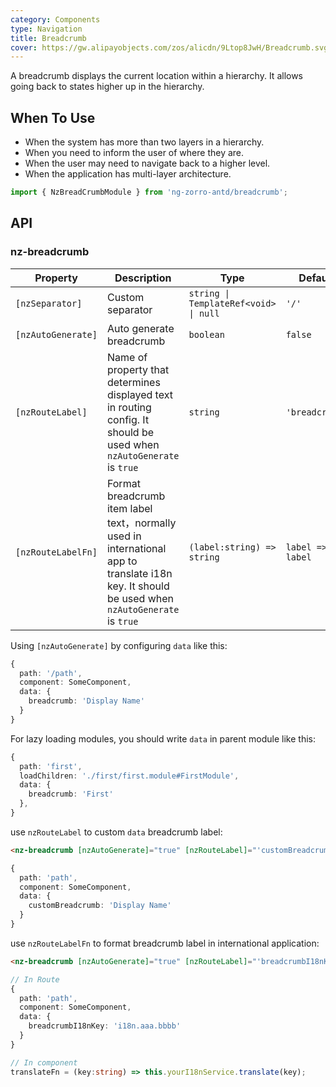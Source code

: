 ```yaml
---
category: Components
type: Navigation
title: Breadcrumb
cover: https://gw.alipayobjects.com/zos/alicdn/9Ltop8JwH/Breadcrumb.svg
---
```


A breadcrumb displays the current location within a hierarchy. It allows going back to states higher up in the hierarchy.

## When To Use

- When the system has more than two layers in a hierarchy.
- When you need to inform the user of where they are.
- When the user may need to navigate back to a higher level.
- When the application has multi-layer architecture.

```ts
import { NzBreadCrumbModule } from 'ng-zorro-antd/breadcrumb';
```

## API

### nz-breadcrumb

| Property | Description | Type | Default |
| -------- | ----------- | ---- | ------- |
| `[nzSeparator]` | Custom separator | `string \| TemplateRef<void> \| null` | `'/'` |
| `[nzAutoGenerate]` | Auto generate breadcrumb | `boolean` | `false` |
| `[nzRouteLabel]` | Name of property that determines displayed text in routing config. It should be used when `nzAutoGenerate` is `true` | `string` | `'breadcrumb'` |
| `[nzRouteLabelFn]` | Format breadcrumb item label text，normally used in international app to translate i18n key. It should be used when `nzAutoGenerate` is `true` | `(label:string) => string` | `label => label` |

Using `[nzAutoGenerate]` by configuring `data` like this:

```ts
{
  path: '/path',
  component: SomeComponent,
  data: {
    breadcrumb: 'Display Name'
  }
}
```

For lazy loading modules, you should write `data` in parent module like this:

```ts
{
  path: 'first',
  loadChildren: './first/first.module#FirstModule',
  data: {
    breadcrumb: 'First'
  },
}
```

use `nzRouteLabel` to custom `data` breadcrumb label:

```html
<nz-breadcrumb [nzAutoGenerate]="true" [nzRouteLabel]="'customBreadcrumb'"></nz-breadcrumb>
```

```ts
{
  path: 'path',
  component: SomeComponent,
  data: {
    customBreadcrumb: 'Display Name'
  }
}
```

use `nzRouteLabelFn` to format breadcrumb label in international application:

```html
<nz-breadcrumb [nzAutoGenerate]="true" [nzRouteLabel]="'breadcrumbI18nKey'" [nzRouteLabelFn]="translateFn"></nz-breadcrumb>
```

```ts
// In Route
{
  path: 'path',
  component: SomeComponent,
  data: {
    breadcrumbI18nKey: 'i18n.aaa.bbbb'
  }
}

// In component
translateFn = (key:string) => this.yourI18nService.translate(key);
```